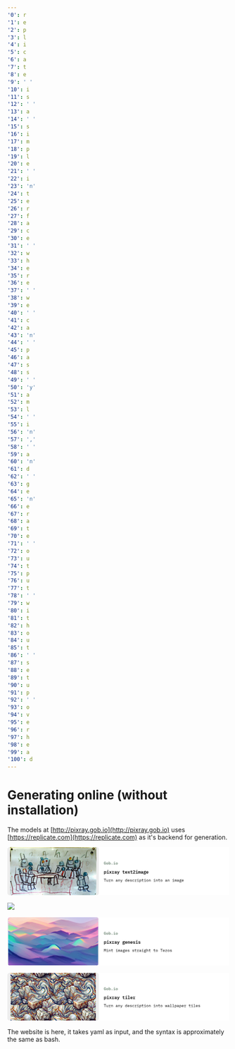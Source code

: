 ```yaml
---
'0': r
'1': e
'2': p
'3': l
'4': i
'5': c
'6': a
'7': t
'8': e
'9': ' '
'10': i
'11': s
'12': ' '
'13': a
'14': ' '
'15': s
'16': i
'17': m
'18': p
'19': l
'20': e
'21': ' '
'22': i
'23': 'n'
'24': t
'25': e
'26': r
'27': f
'28': a
'29': c
'30': e
'31': ' '
'32': w
'33': h
'34': e
'35': r
'36': e
'37': ' '
'38': w
'39': e
'40': ' '
'41': c
'42': a
'43': 'n'
'44': ' '
'45': p
'46': a
'47': s
'48': s
'49': ' '
'50': 'y'
'51': a
'52': m
'53': l
'54': ' '
'55': i
'56': 'n'
'57': ','
'58': ' '
'59': a
'60': 'n'
'61': d
'62': ' '
'63': g
'64': e
'65': 'n'
'66': e
'67': r
'68': a
'69': t
'70': e
'71': ' '
'72': o
'73': u
'74': t
'75': p
'76': u
'77': t
'78': ' '
'79': w
'80': i
'81': t
'82': h
'83': o
'84': u
'85': t
'86': ' '
'87': s
'88': e
'89': t
'90': u
'91': p
'92': ' '
'93': o
'94': v
'95': e
'96': r
'97': h
'98': e
'99': a
'100': d
---
```


# Generating online (without installation)

The models at [http://pixray.gob.io](http://pixray.gob.io) uses [https://replicate.com](https://replicate.com) as it's backend for generation.&#x20;

[![](<../.gitbook/assets/text2image (1).png>)](http://pixray.gob.io/text2image/)

[![](<../.gitbook/assets/2021-11-23-Gob.io-pixray\_text2pixel (1).png>)](http://pixray.gob.io/text2pixel/)

[![](<../.gitbook/assets/genesis (1).png>)](http://pixray.gob.io/genesis/)

[![](<../.gitbook/assets/tiler (1).png>)](http://pixray.gob.io/tiler/)

The website is here, it takes yaml as input, and the syntax is approximately the same as bash.
